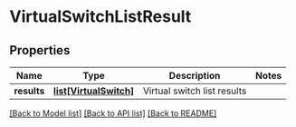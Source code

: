 # VirtualSwitchListResult

## Properties
Name | Type | Description | Notes
------------ | ------------- | ------------- | -------------
**results** | [**list[VirtualSwitch]**](VirtualSwitch.md) | Virtual switch list results | 

[[Back to Model list]](../README.md#documentation-for-models) [[Back to API list]](../README.md#documentation-for-api-endpoints) [[Back to README]](../README.md)

